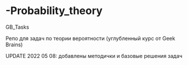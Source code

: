 # -Probability_theory
GB_Tasks

Репо для задач по теории вероятности (углубленный курс от Geek Brains)

UPDATE 2022 05 08: добавлены методички и базовые решения задач
